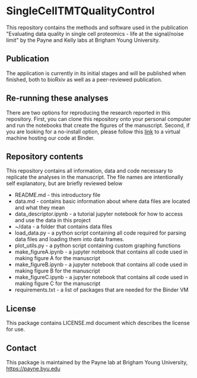 # SingleCellTMTQualityControl

This repository contains the methods and software used in the publication "Evaluating data quality in single cell proteomics - life at the signal/noise limit" by the Payne and Kelly labs at Brigham Young University.

## Publication
The application is currently in its initial stages and will be published when finished, both to bioRxiv as well as a peer-reviewed publication.

## Re-running these analyses
There are two options for reproducing the research reported in this repository. First, you can clone this repository onto your personal computer and run the notebooks that create the figures of the manuscript. Second, if you are looking for a no-install option, please follow this [link](https://mybinder.org/v2/gh/PayneLab/SingleCellTMTQualityControl/master) to a virtual machine hosting our code at Binder.

## Repository contents
This repository contains all information, data and code necessary to replicate the analyses in the manuscript. The file names are intentionally self explanatory, but are briefly reviewed below

* README.md - this introductory file
* data.md - contains basic information about where data files are located and what they mean
* data_descriptor.ipynb -  a tutorial jupyter notebook for how to access and use the data in this project
* ~/data - a folder that contains data files
* load_data.py - a python script containing all code required for parsing data files and loading them into data frames.
* plot_utils.py - a python script containing custom graphing functions
* make_figureA.ipynb - a jupyter notebook that contains all code used in making figure A for the manuscript
* make_figureB.ipynb - a jupyter notebook that contains all code used in making figure B for the manuscript
* make_figureC.ipynb - a jupyter notebook that contains all code used in making figure C for the manuscript
* requirements.txt - a list of packages that are needed for the Binder VM

## License
This package contains LICENSE.md document which describes the license for use. 

## Contact
This package is maintained by the Payne lab at Brigham Young University, https://payne.byu.edu
